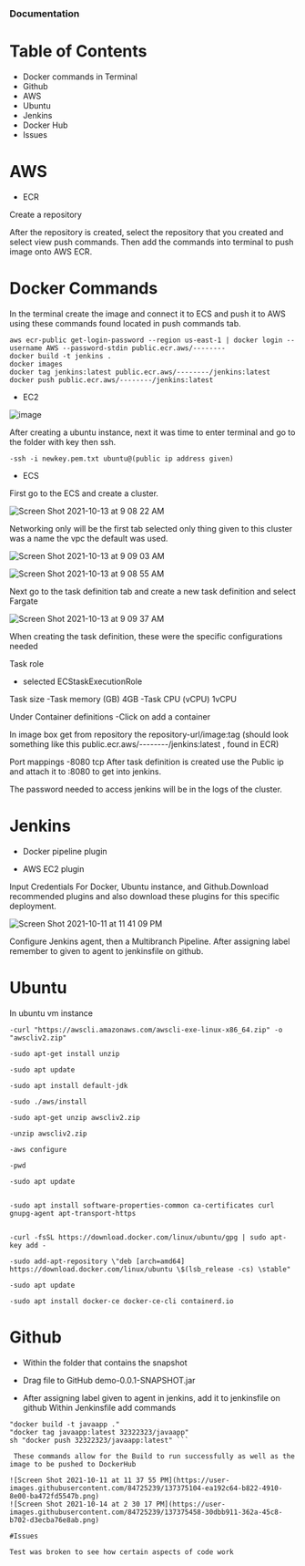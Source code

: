 ### Documentation


# Table of Contents
- Docker commands in Terminal
- Github
- AWS 
- Ubuntu  
- Jenkins
- Docker Hub
- Issues


# AWS

* ECR

Create a repository


After the repository is created, select the repository that you created and select view push commands. 
Then add the commands into terminal to push image onto AWS ECR.

# Docker Commands

In the terminal create the image and connect it to ECS and push it to AWS using these commands found located in push commands tab.

```
aws ecr-public get-login-password --region us-east-1 | docker login --username AWS --password-stdin public.ecr.aws/--------
docker build -t jenkins .
docker images
docker tag jenkins:latest public.ecr.aws/--------/jenkins:latest
docker push public.ecr.aws/--------/jenkins:latest
```


* EC2

![image](https://user-images.githubusercontent.com/84725239/137370150-5c98989d-c8db-47a9-a0d5-c1ed06868a00.png)

After creating a ubuntu instance, next it was time to enter terminal and go to the folder with key
then ssh.

```
-ssh -i newkey.pem.txt ubuntu@(public ip address given)
```

* ECS

First go to the ECS and create a cluster.


![Screen Shot 2021-10-13 at 9 08 22 AM](https://user-images.githubusercontent.com/84725239/137502638-ea949893-533a-4c00-b74d-bbb55f1c3c21.png)


Networking only will be the first tab selected only thing given to this cluster was a name the vpc the default was used.

![Screen Shot 2021-10-13 at 9 09 03 AM](https://user-images.githubusercontent.com/84725239/137374803-79523cc7-7afe-405e-917a-47daf27121cb.png)

![Screen Shot 2021-10-13 at 9 08 55 AM](https://user-images.githubusercontent.com/84725239/137374822-0e169f37-0394-4dd7-95a5-7074176b8549.png)


Next go to the task definition tab and create a new task definition and select Fargate


![Screen Shot 2021-10-13 at 9 09 37 AM](https://user-images.githubusercontent.com/84725239/137374790-3c84a144-9510-49f2-8b8f-fc4a680557df.png)


When creating the task definition, these were the specific configurations needed


Task role 
- selected ECStaskExecutionRole

Task size
-Task memory (GB) 4GB
-Task CPU (vCPU) 1vCPU

Under Container definitions
-Click on add a container

In image box get from repository the 
repository-url/image:tag (should look something like this public.ecr.aws/--------/jenkins:latest , found in ECR)

Port mappings
-8080 tcp
After task definition is created use the Public ip and attach it to :8080 to get into jenkins.

The password needed to access jenkins will be in the logs of the cluster.

# Jenkins

- Docker pipeline plugin

- AWS EC2 plugin

Input Credentials For Docker, Ubuntu instance, and Github.Download recommended plugins and also download these plugins for this specific deployment.


![Screen Shot 2021-10-11 at 11 41 09 PM](https://user-images.githubusercontent.com/84725239/137374956-e692f2be-2ee8-455c-b809-2982d43a2f25.png)


Configure Jenkins agent, then a Multibranch Pipeline. After assigning label remember to given to agent to jenkinsfile on github.

# Ubuntu

In ubuntu vm instance
```
-curl "https://awscli.amazonaws.com/awscli-exe-linux-x86_64.zip" -o "awscliv2.zip"

-sudo apt-get install unzip

-sudo apt update

-sudo apt install default-jdk

-sudo ./aws/install

-sudo apt-get unzip awscliv2.zip

-unzip awscliv2.zip

-aws configure

-pwd

```


```
-sudo apt update


-sudo apt install software-properties-common ca-certificates curl gnupg-agent apt-transport-https


-curl -fsSL https://download.docker.com/linux/ubuntu/gpg | sudo apt-key add -

-sudo add-apt-repository \"deb [arch=amd64] https://download.docker.com/linux/ubuntu \$(lsb_release -cs) \stable"

-sudo apt update

-sudo apt install docker-ce docker-ce-cli containerd.io

```

# Github
 
* Within the folder that contains the snapshot
- Drag file to GitHub demo-0.0.1-SNAPSHOT.jar 
* After assigning label given to agent in jenkins, add it to jenkinsfile on github
Within Jenkinsfile add commands 

```
"docker build -t javaapp ."
"docker tag javaapp:latest 32322323/javaapp"
sh "docker push 32322323/javaapp:latest" ```
  
 These commands allow for the Build to run successfully as well as the image to be pushed to DockerHub
                
![Screen Shot 2021-10-11 at 11 37 55 PM](https://user-images.githubusercontent.com/84725239/137375104-ea192c64-b822-4910-8e00-ba472fd5547b.png)
![Screen Shot 2021-10-14 at 2 30 17 PM](https://user-images.githubusercontent.com/84725239/137375458-30dbb911-362a-45c8-b702-d3ecba76e8ab.png)

#Issues

Test was broken to see how certain aspects of code work 
